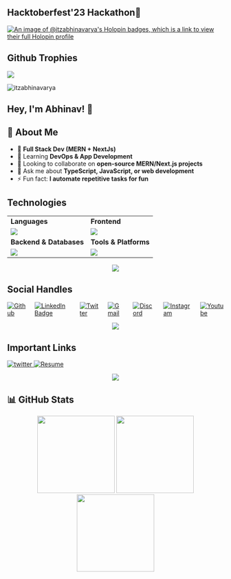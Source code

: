 <h2>Hacktoberfest'23 Hackathon🎯</h2>

[![An image of @itzabhinavarya's Holopin badges, which is a link to view their full Holopin profile](https://holopin.me/itzabhinavarya)](https://holopin.io/@itzabhinavarya)

## Github Trophies

![](https://github-profile-trophy.vercel.app/?username=itzabhinavarya&theme=gruvbox&no-frame=false&no-bg=true&margin-w=4)

<p align="left"> <img src="https://komarev.com/ghpvc/?username=itzabhinavarya&label=Profile%20views&color=0e75b6&style=flat" alt="itzabhinavarya" /> </p>

## Hey, I'm Abhinav! 👋

## 🌟 About Me

- 🔭 **Full Stack Dev (MERN + NextJs)**
- 🌱 Learning **DevOps & App Development**
- 👯 Looking to collaborate on **open-source MERN/Next.js projects**
- 💬 Ask me about **TypeScript, JavaScript, or web development**
- ⚡ Fun fact: **I automate repetitive tasks for fun**

## Technologies

<table>
<tr>
    <td><strong>Languages</strong></td>
    <td><strong>Frontend</strong></td>
</tr>
<tr>
    <td style="display: flex; "><img src="https://skillicons.dev/icons?i=js,ts,cs&theme=light">
    <td><img src="https://skillicons.dev/icons?i=react,nextjs,bootstrap,tailwind,fastapi,materialui&theme=light"></td>
</tr>
<tr>
    <td><strong>Backend & Databases</strong></td>
    <td><strong>Tools & Platforms</strong></td>
</tr>
<tr>
    <td><img src="https://skillicons.dev/icons?i=nodejs,mongodb,express,postgresql,dotnet&theme=light"></td>
    <td><img src="https://skillicons.dev/icons?i=aws,jenkins,docker,git,linux,nginx,postman&theme=light"></td>
</tr>
</table>

<p align="center"><img src="https://capsule-render.vercel.app/api?type=rect&color=gradient&height=2.5&section=footer&reversal=true&colors=22C55E,D45E1B"/></p>

## Social Handles

<div style="display: flex; justify-content: start; align-items: center; gap: 20px; width: 100%;">
<a href="https://github.com/itzabhinavarya">
        <img src="https://skillicons.dev/icons?i=github&theme=light" alt="Github" />
        </a>
<a href="https://www.linkedin.com/in/abhinav-kumar-arya-7790261ba">
        <img src="https://skillicons.dev/icons?i=linkedin&theme=light"
            alt="LinkedIn Badge" />
    </a>
    <a href="https://x.com/itzabhinavarya">
        <img src="https://skillicons.dev/icons?i=twitter&theme=light"
            alt="Twitter" />
    </a>
        <a href="mailto:itzabhinavarya@gmail.com">
        <img src="https://skillicons.dev/icons?i=gmail&theme=light" alt="Gmail" />
        </a>
        <a href="https://discord.com/channels/@itzabhinavarya">
        <img src="https://skillicons.dev/icons?i=discord&theme=light"
            alt="Discord" />
    </a>
        <a href="https://www.instagram.com/itzabhinavarya/">
        <img src="https://skillicons.dev/icons?i=instagram&theme=light"
            alt="Instagram" />
    </a>
        <a href="https://www.youtube.com/channel/UCuKCJgq0NIUuFbdkLOCBe8A">
        <img src="https://img.shields.io/badge/YouTube-FF0000.svg?logo=youtube&logoColor=white"
            alt="Youtube" />
    </a>
</div>
 
<p align="center"><img src="https://capsule-render.vercel.app/api?type=rect&color=gradient&height=2.5&section=footer&reversal=true&colors=22C55E,D45E1B"/></p>

## Important Links

<div>
    <a href="https://itzabhinavarya.vercel.app/" target="_blank">
      <img src="https://img.shields.io/badge/Full Stack Portfolio-000000?style=for-the-badge&logo=vercel&logoColor=white" alt="twitter" />
    </a>
    <a href="https://drive.google.com/file/d/16mpesjMXCLylyuxxE56-LQb3-jPSwggz/view?usp=drive_link" target="_blank">
      <img src="https://img.shields.io/badge/Resume-000000?style=for-the-badge&logo=doc&logoColor=white" alt="Resume" />
    </a>
  </div>
  
  <p align="center"><img src="https://capsule-render.vercel.app/api?type=rect&color=gradient&height=2.5&section=footer&reversal=true&colors=22C55E,D45E1B"/></p>

## 📊 GitHub Stats

<div align="center">
  <img height="180em" src="https://github-readme-stats.vercel.app/api?username=itzabhinavarya&show_icons=true&theme=radical&include_all_commits=true&count_private=true&hide_border=true"/>
  <img height="180em" src="https://github-readme-streak-stats.herokuapp.com/?user=itzabhinavarya&theme=radical&hide_border=true"/>
  <img height="180em" src="https://github-readme-stats.vercel.app/api/top-langs/?username=itzabhinavarya&layout=compact&langs_count=8&theme=radical&hide_border=true"/>
</div>
